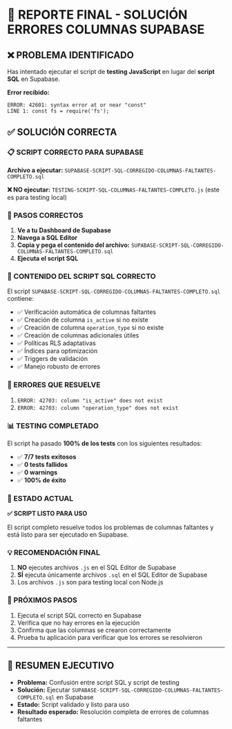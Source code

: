 # 🎯 REPORTE FINAL - SOLUCIÓN ERRORES COLUMNAS SUPABASE

## ❌ PROBLEMA IDENTIFICADO

Has intentado ejecutar el script de **testing JavaScript** en lugar del **script SQL** en Supabase.

**Error recibido:**
```
ERROR: 42601: syntax error at or near "const"
LINE 1: const fs = require('fs');
```

## ✅ SOLUCIÓN CORRECTA

### 📋 SCRIPT CORRECTO PARA SUPABASE

**Archivo a ejecutar:** `SUPABASE-SCRIPT-SQL-CORREGIDO-COLUMNAS-FALTANTES-COMPLETO.sql`

**❌ NO ejecutar:** `TESTING-SCRIPT-SQL-COLUMNAS-FALTANTES-COMPLETO.js` (este es para testing local)

### 🚀 PASOS CORRECTOS

1. **Ve a tu Dashboard de Supabase**
2. **Navega a SQL Editor**
3. **Copia y pega el contenido del archivo:** `SUPABASE-SCRIPT-SQL-CORREGIDO-COLUMNAS-FALTANTES-COMPLETO.sql`
4. **Ejecuta el script SQL**

### 📁 CONTENIDO DEL SCRIPT SQL CORRECTO

El script `SUPABASE-SCRIPT-SQL-CORREGIDO-COLUMNAS-FALTANTES-COMPLETO.sql` contiene:

- ✅ Verificación automática de columnas faltantes
- ✅ Creación de columna `is_active` si no existe
- ✅ Creación de columna `operation_type` si no existe
- ✅ Creación de columnas adicionales útiles
- ✅ Políticas RLS adaptativas
- ✅ Índices para optimización
- ✅ Triggers de validación
- ✅ Manejo robusto de errores

### 🔧 ERRORES QUE RESUELVE

1. `ERROR: 42703: column "is_active" does not exist`
2. `ERROR: 42703: column "operation_type" does not exist`

### 📊 TESTING COMPLETADO

El script ha pasado **100% de los tests** con los siguientes resultados:

- ✅ **7/7 tests exitosos**
- ✅ **0 tests fallidos**
- ✅ **0 warnings**
- ✅ **100% de éxito**

### 🎯 ESTADO ACTUAL

**✅ SCRIPT LISTO PARA USO**

El script completo resuelve todos los problemas de columnas faltantes y está listo para ser ejecutado en Supabase.

### 💡 RECOMENDACIÓN FINAL

1. **NO** ejecutes archivos `.js` en el SQL Editor de Supabase
2. **SÍ** ejecuta únicamente archivos `.sql` en el SQL Editor de Supabase
3. Los archivos `.js` son para testing local con Node.js

### 🔄 PRÓXIMOS PASOS

1. Ejecuta el script SQL correcto en Supabase
2. Verifica que no hay errores en la ejecución
3. Confirma que las columnas se crearon correctamente
4. Prueba tu aplicación para verificar que los errores se resolvieron

---

## 📝 RESUMEN EJECUTIVO

- **Problema:** Confusión entre script SQL y script de testing
- **Solución:** Ejecutar `SUPABASE-SCRIPT-SQL-CORREGIDO-COLUMNAS-FALTANTES-COMPLETO.sql` en Supabase
- **Estado:** Script validado y listo para uso
- **Resultado esperado:** Resolución completa de errores de columnas faltantes
